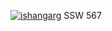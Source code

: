 [![ishangarg](https://circleci.com/gh/ishangarg/SSW567.svg?style=svg)](https://app.circleci.com/pipelines/github/ishangarg/SSW567?branch=main&filter=all)
SSW 567